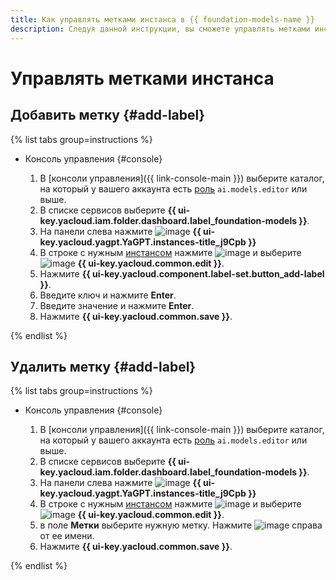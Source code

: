 ```yaml
---
title: Как управлять метками инстанса в {{ foundation-models-name }}
description: Следуя данной инструкции, вы сможете управлять метками инстанса в {{ foundation-models-name }} в консоли управления.
---
```


# Управлять метками инстанса

## Добавить метку {#add-label}

{% list tabs group=instructions %}

- Консоль управления {#console}

  1. В [консоли управления]({{ link-console-main }}) выберите каталог, на который у вашего аккаунта есть [роль](../../security/index.md#ai-models-editor) `ai.models.editor` или выше.
  1. В списке сервисов выберите **{{ ui-key.yacloud.iam.folder.dashboard.label_foundation-models }}**.
  1. На панели слева нажмите ![image](../../../_assets/console-icons/server.svg) **{{ ui-key.yacloud.yagpt.YaGPT.instances-title_j9Cpb }}**
  1. В строке с нужным [инстансом](../../concepts/generation/dedicated-instance.md) нажмите ![image](../../../_assets/console-icons/ellipsis.svg) и выберите ![image](../../../_assets/console-icons/pencil.svg) **{{ ui-key.yacloud.common.edit }}**.
  1. Нажмите **{{ ui-key.yacloud.component.label-set.button_add-label }}**.
  1. Введите ключ и нажмите **Enter**.
  1. Введите значение и нажмите **Enter**.
  1. Нажмите **{{ ui-key.yacloud.common.save }}**.

{% endlist %}


## Удалить метку {#add-label}

{% list tabs group=instructions %}

- Консоль управления {#console}

  1. В [консоли управления]({{ link-console-main }}) выберите каталог, на который у вашего аккаунта есть [роль](../../security/index.md#ai-models-editor) `ai.models.editor` или выше.
  1. В списке сервисов выберите **{{ ui-key.yacloud.iam.folder.dashboard.label_foundation-models }}**.
  1. На панели слева нажмите ![image](../../../_assets/console-icons/server.svg) **{{ ui-key.yacloud.yagpt.YaGPT.instances-title_j9Cpb }}**
  1. В строке с нужным [инстансом](../../concepts/generation/dedicated-instance.md) нажмите ![image](../../../_assets/console-icons/ellipsis.svg) и выберите ![image](../../../_assets/console-icons/pencil.svg) **{{ ui-key.yacloud.common.edit }}**.
  1. в поле **Метки** выберите нужную метку. Нажмите ![image](../../../_assets/console-icons/xmark.svg) справа от ее имени.
  1. Нажмите **{{ ui-key.yacloud.common.save }}**.

{% endlist %}